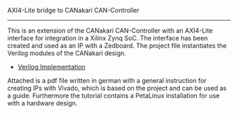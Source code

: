 AXI4-Lite bridge to CANakari CAN-Controller
____________________________________________

This is an extension of the CANakari CAN-Controller with an AXI4-Lite interface for integration in a Xilinx Zynq SoC.
The interface has been created and used as an IP with a Zedboard.
The project file instantiates the Verilog modules of the CANakari design.
* [Verilog Implementation](../main/Verilog)

Attached is a pdf file written in german with a general instruction for creating IPs with Vivado, which is based on the project and can be used as a guide.
Furthermore the tutorial contains a PetaLinux installation for use with a hardware design.

